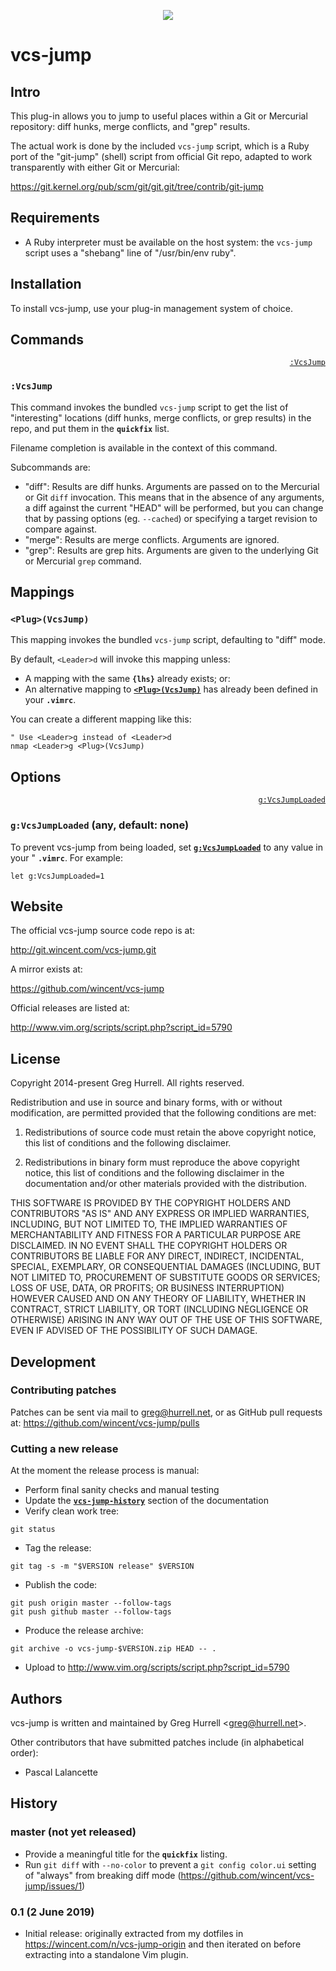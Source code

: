 <p align="center">
  <img src="https://raw.githubusercontent.com/wincent/vcs-jump/media/logo.png" />
</p>

# vcs-jump<a name="vcs-jump-vcs-jump" href="#user-content-vcs-jump-vcs-jump"></a>


## Intro<a name="vcs-jump-intro" href="#user-content-vcs-jump-intro"></a>

This plug-in allows you to jump to useful places within a Git or Mercurial repository: diff hunks, merge conflicts, and &quot;grep&quot; results.

The actual work is done by the included `vcs-jump` script, which is a Ruby port of the &quot;git-jump&quot; (shell) script from official Git repo, adapted to work transparently with either Git or Mercurial:

https://git.kernel.org/pub/scm/git/git.git/tree/contrib/git-jump


## Requirements<a name="vcs-jump-requirements" href="#user-content-vcs-jump-requirements"></a>

- A Ruby interpreter must be available on the host system: the `vcs-jump` script uses a &quot;shebang&quot; line of &quot;/usr/bin/env ruby&quot;.


## Installation<a name="vcs-jump-installation" href="#user-content-vcs-jump-installation"></a>

To install vcs-jump, use your plug-in management system of choice.


## Commands<a name="vcs-jump-commands" href="#user-content-vcs-jump-commands"></a>

<p align="right"><a name="vcsjump" href="#user-content-vcsjump"><code>:VcsJump</code></a></p>

### `:VcsJump`<a name="vcs-jump-vcsjump" href="#user-content-vcs-jump-vcsjump"></a>

This command invokes the bundled `vcs-jump` script to get the list of &quot;interesting&quot; locations (diff hunks, merge conflicts, or grep results) in the repo, and put them in the <strong>`quickfix`</strong> list.

Filename completion is available in the context of this command.

Subcommands are:

- &quot;diff&quot;: Results are diff hunks. Arguments are passed on to the Mercurial or Git `diff` invocation. This means that in the absence of any arguments, a diff against the current &quot;HEAD&quot; will be performed, but you can change that by passing options (eg. `--cached`) or specifying a target revision to compare against.
- &quot;merge&quot;: Results are merge conflicts. Arguments are ignored.
- &quot;grep&quot;: Results are grep hits. Arguments are given to the underlying Git or Mercurial `grep` command.


## Mappings<a name="vcs-jump-mappings" href="#user-content-vcs-jump-mappings"></a>


### `<Plug>(VcsJump)`<a name="vcs-jump-plugvcsjump" href="#user-content-vcs-jump-plugvcsjump"></a>

This mapping invokes the bundled `vcs-jump` script, defaulting to &quot;diff&quot; mode.

By default, `<Leader>d` will invoke this mapping unless:

- A mapping with the same <strong>`{lhs}`</strong> already exists; or:
- An alternative mapping to <strong>[`<Plug>(VcsJump)`](#user-content-plugvcsjump)</strong> has already been defined in your <strong>`.vimrc`</strong>.

You can create a different mapping like this:

```
" Use <Leader>g instead of <Leader>d
nmap <Leader>g <Plug>(VcsJump)
```


## Options<a name="vcs-jump-options" href="#user-content-vcs-jump-options"></a>

<p align="right"><a name="gvcsjumploaded" href="#user-content-gvcsjumploaded"><code>g:VcsJumpLoaded</code></a></p>

### `g:VcsJumpLoaded` (any, default: none)<a name="vcs-jump-gvcsjumploaded-any-default-none" href="#user-content-vcs-jump-gvcsjumploaded-any-default-none"></a>

To prevent vcs-jump from being loaded, set <strong>[`g:VcsJumpLoaded`](#user-content-gvcsjumploaded)</strong> to any value in your &quot; <strong>`.vimrc`</strong>. For example:

```
let g:VcsJumpLoaded=1
```


## Website<a name="vcs-jump-website" href="#user-content-vcs-jump-website"></a>

The official vcs-jump source code repo is at:

http://git.wincent.com/vcs-jump.git

A mirror exists at:

https://github.com/wincent/vcs-jump

Official releases are listed at:

http://www.vim.org/scripts/script.php?script_id=5790


## License<a name="vcs-jump-license" href="#user-content-vcs-jump-license"></a>

Copyright 2014-present Greg Hurrell. All rights reserved.

Redistribution and use in source and binary forms, with or without modification, are permitted provided that the following conditions are met:

1. Redistributions of source code must retain the above copyright notice, this list of conditions and the following disclaimer.

2. Redistributions in binary form must reproduce the above copyright notice, this list of conditions and the following disclaimer in the documentation and/or other materials provided with the distribution.

THIS SOFTWARE IS PROVIDED BY THE COPYRIGHT HOLDERS AND CONTRIBUTORS &quot;AS IS&quot; AND ANY EXPRESS OR IMPLIED WARRANTIES, INCLUDING, BUT NOT LIMITED TO, THE IMPLIED WARRANTIES OF MERCHANTABILITY AND FITNESS FOR A PARTICULAR PURPOSE ARE DISCLAIMED. IN NO EVENT SHALL THE COPYRIGHT HOLDERS OR CONTRIBUTORS BE LIABLE FOR ANY DIRECT, INDIRECT, INCIDENTAL, SPECIAL, EXEMPLARY, OR CONSEQUENTIAL DAMAGES (INCLUDING, BUT NOT LIMITED TO, PROCUREMENT OF SUBSTITUTE GOODS OR SERVICES; LOSS OF USE, DATA, OR PROFITS; OR BUSINESS INTERRUPTION) HOWEVER CAUSED AND ON ANY THEORY OF LIABILITY, WHETHER IN CONTRACT, STRICT LIABILITY, OR TORT (INCLUDING NEGLIGENCE OR OTHERWISE) ARISING IN ANY WAY OUT OF THE USE OF THIS SOFTWARE, EVEN IF ADVISED OF THE POSSIBILITY OF SUCH DAMAGE.


## Development<a name="vcs-jump-development" href="#user-content-vcs-jump-development"></a>


### Contributing patches<a name="vcs-jump-contributing-patches" href="#user-content-vcs-jump-contributing-patches"></a>

Patches can be sent via mail to greg@hurrell.net, or as GitHub pull requests at: https://github.com/wincent/vcs-jump/pulls


### Cutting a new release<a name="vcs-jump-cutting-a-new-release" href="#user-content-vcs-jump-cutting-a-new-release"></a>

At the moment the release process is manual:

- Perform final sanity checks and manual testing
- Update the <strong>[`vcs-jump-history`](#user-content-vcs-jump-history)</strong> section of the documentation
- Verify clean work tree:

```
git status
```

- Tag the release:

```
git tag -s -m "$VERSION release" $VERSION
```

- Publish the code:

```
git push origin master --follow-tags
git push github master --follow-tags
```

- Produce the release archive:

```
git archive -o vcs-jump-$VERSION.zip HEAD -- .
```

- Upload to http://www.vim.org/scripts/script.php?script_id=5790


## Authors<a name="vcs-jump-authors" href="#user-content-vcs-jump-authors"></a>

vcs-jump is written and maintained by Greg Hurrell &lt;greg@hurrell.net&gt;.

Other contributors that have submitted patches include (in alphabetical order):

- Pascal Lalancette


## History<a name="vcs-jump-history" href="#user-content-vcs-jump-history"></a>


### master (not yet released)<a name="vcs-jump-master-not-yet-released" href="#user-content-vcs-jump-master-not-yet-released"></a>

- Provide a meaningful title for the <strong>`quickfix`</strong> listing.
- Run `git diff` with `--no-color` to prevent a `git config color.ui` setting of &quot;always&quot; from breaking diff mode (https://github.com/wincent/vcs-jump/issues/1)


### 0.1 (2 June 2019)<a name="vcs-jump-01-2-june-2019" href="#user-content-vcs-jump-01-2-june-2019"></a>

- Initial release: originally extracted from my dotfiles in https://wincent.com/n/vcs-jump-origin and then iterated on before extracting into a standalone Vim plugin.
